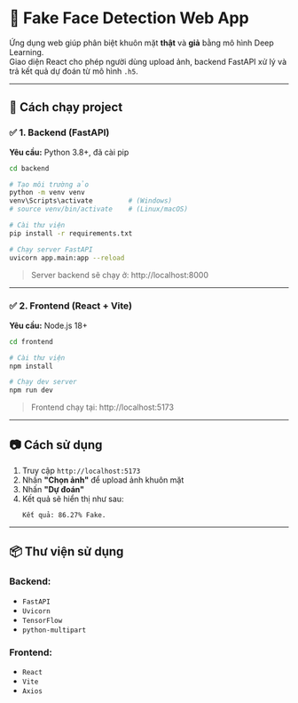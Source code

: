 # 🧠 Fake Face Detection Web App

Ứng dụng web giúp phân biệt khuôn mặt **thật** và **giả** bằng mô hình Deep Learning.  
Giao diện React cho phép người dùng upload ảnh, backend FastAPI xử lý và trả kết quả dự đoán từ mô hình `.h5`.

---

## 🚀 Cách chạy project

### ✅ 1. Backend (FastAPI)

**Yêu cầu:** Python 3.8+, đã cài pip

```bash
cd backend

# Tạo môi trường ảo
python -m venv venv
venv\Scripts\activate         # (Windows)
# source venv/bin/activate    # (Linux/macOS)

# Cài thư viện
pip install -r requirements.txt

# Chạy server FastAPI
uvicorn app.main:app --reload
```

> Server backend sẽ chạy ở: http://localhost:8000

---

### ✅ 2. Frontend (React + Vite)

**Yêu cầu:** Node.js 18+

```bash
cd frontend

# Cài thư viện
npm install

# Chạy dev server
npm run dev
```

> Frontend chạy tại: http://localhost:5173

---

## 📷 Cách sử dụng

1. Truy cập `http://localhost:5173`
2. Nhấn **"Chọn ảnh"** để upload ảnh khuôn mặt
3. Nhấn **"Dự đoán"**
4. Kết quả sẽ hiển thị như sau:
    ```
    Kết quả: 86.27% Fake.
    ```

---

## 📦 Thư viện sử dụng

### Backend:

-   `FastAPI`
-   `Uvicorn`
-   `TensorFlow`
-   `python-multipart`

### Frontend:

-   `React`
-   `Vite`
-   `Axios`
